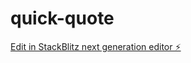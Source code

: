 # quick-quote

[Edit in StackBlitz next generation editor ⚡️](https://stackblitz.com/~/github.com/Ryan-Rudd/quick-quote)